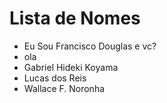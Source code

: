 # Lista de Nomes 

- Eu Sou Francisco Douglas e vc?
- ola 
- Gabriel Hideki Koyama
- Lucas dos Reis
- Wallace F. Noronha 

